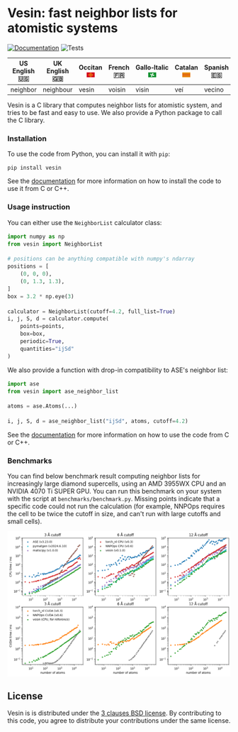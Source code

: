 # Vesin: fast neighbor lists for atomistic systems

[![Documentation](https://img.shields.io/badge/docs-latest-brightgreen.svg)](http://luthaf.fr/vesin/)
![Tests](https://img.shields.io/github/check-runs/Luthaf/vesin/main?logo=github&label=tests)

| US English 🇺🇸 | UK English 🇬🇧 | Occitan <img src="./docs/src/static/images/Occitan.png" width=18> | French 🇫🇷 | Gallo‑Italic <img src="./docs/src/static/images/Lombardy.png" width=18> | Catalan <img src="./docs/src/static/images/Catalan.png" width=18> | Spanish 🇪🇸 | Italian 🇮🇹 |
|---------------|---------------|----------|-----------|--------------|---------|------------|------------|
| neighbor      | neighbour     | vesin    | voisin    | visin        | veí     | vecino     | vicino     |



Vesin is a C library that computes neighbor lists for atomistic system, and tries
to be fast and easy to use. We also provide a Python package to call the C
library.

### Installation

To use the code from Python, you can install it with `pip`:

```
pip install vesin
```

See the [documentation](https://luthaf.fr/vesin/latest/index.html#installation)
for more information on how to install the code to use it from C or C++.

### Usage instruction

You can either use the `NeighborList` calculator class:

```py
import numpy as np
from vesin import NeighborList

# positions can be anything compatible with numpy's ndarray
positions = [
    (0, 0, 0),
    (0, 1.3, 1.3),
]
box = 3.2 * np.eye(3)

calculator = NeighborList(cutoff=4.2, full_list=True)
i, j, S, d = calculator.compute(
    points=points,
    box=box,
    periodic=True,
    quantities="ijSd"
)
```

We also provide a function with drop-in compatibility to ASE's neighbor list:

```py
import ase
from vesin import ase_neighbor_list

atoms = ase.Atoms(...)

i, j, S, d = ase_neighbor_list("ijSd", atoms, cutoff=4.2)
```

See the [documentation](https://luthaf.fr/vesin/latest/c-api.html) for more
information on how to use the code from C or C++.

### Benchmarks

You can find below benchmark result computing neighbor lists for increasingly
large diamond supercells, using an AMD 3955WX CPU and an NVIDIA 4070 Ti SUPER
GPU. You can run this benchmark on your system with the script at
`benchmarks/benchmark.py`. Missing points indicate that a specific code could
not run the calculation (for example, NNPOps requires the cell to be twice the
cutoff in size, and can't run with large cutoffs and small cells).

![Benchmarks](./docs/src/benchmark.png)

## License

Vesin is is distributed under the [3 clauses BSD license](LICENSE). By
contributing to this code, you agree to distribute your contributions under the
same license.
